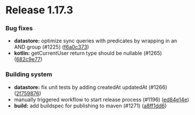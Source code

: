 # Release 1.17.3

### Bug fixes
- **datastore:** optimize sync queries with predicates by wrapping in an AND group (#1225) ([f6a0c373](/f6a0c373b437f609385e8ac8ba00828a7cc8d48b))
- **kotlin:** getCurrentUser return type should be nullable (#1265) ([682c9e77](/682c9e778adac74c2261bce4de4866c5e255a5eb))

### Building system
- **datastore:** fix unit tests by adding createdAt updatedAt (#1266) ([2f759876](/2f759876bfc0ca1c812c84c55b973752d79a479c))
- manually triggered workflow to start release process (#1196) ([ed84e14e](/ed84e14efa4ab32f7a4b18d8d6a8803d6539406f))
- **build:** add buildspec for publishing to maven (#1271) ([a8ff1dd6](/a8ff1dd6b9def0ba331967528ba437c7c14e2295))

